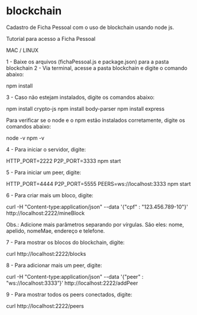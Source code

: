 # blockchain
Cadastro de Ficha Pessoal com o uso de blockchain usando node js.

Tutorial para acesso a Ficha Pessoal

MAC / LINUX

1 - Baixe os arquivos (fichaPessoal.js e package.json) para a pasta blockchain
2 - Via terminal, acesse a pasta blockchain e digite o comando abaixo:

npm install

3 - Caso não estejam instalados, digite os comandos abaixo:

npm install crypto-js
npm install body-parser
npm install express

Para verificar se o node e o npm estão instalados corretamente, digite os comandos abaixo:

node -v
npm -v

4 - Para iniciar o servidor, digite:

HTTP_PORT=2222 P2P_PORT=3333 npm start

5 - Para iniciar um peer, digite:

HTTP_PORT=4444 P2P_PORT=5555 PEERS=ws://localhost:3333 npm start

6 - Para criar mais um bloco, digite:

curl -H "Content-type:application/json" --data '{"cpf" : "123.456.789-10"}' http://localhost:2222/mineBlock

Obs.: Adicione mais parâmetros separando por vírgulas. São eles: nome, apelido, nomeMae, endereço e telefone.

7 - Para mostrar os blocos do blockchain, digite:

curl http://localhost:2222/blocks

8 - Para adicionar mais um peer, digite:

curl -H "Content-type:application/json" --data '{"peer" : "ws://localhost:3333”}’ http://localhost:2222/addPeer

9 - Para mostrar todos os peers conectados, digite:

curl http://localhost:2222/peers
